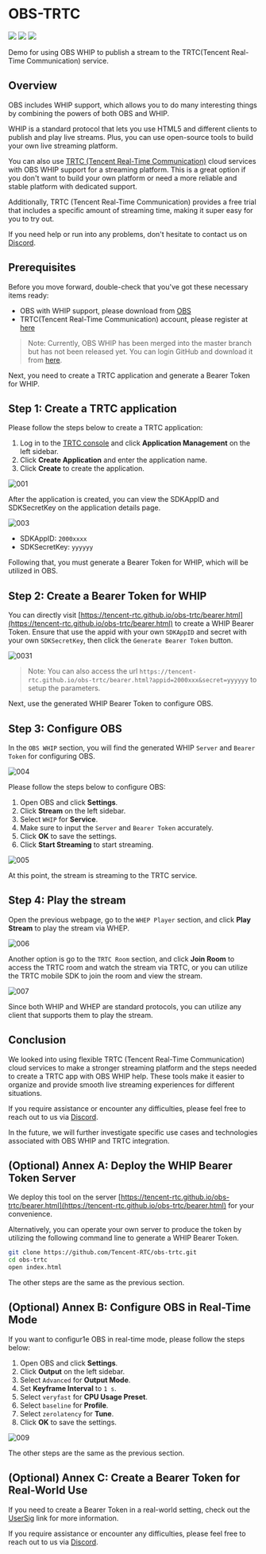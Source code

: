 # OBS-TRTC

[![](https://img.shields.io/twitter/follow/TencentRTC?style=social)](https://twitter.com/TencentRTC)
[![](https://img.shields.io/badge/TencentRTC-YouTube-red)](https://www.youtube.com/@TencentRTC)
[![](https://badgen.net/discord/members/vDHty6ddrZ)](https://discord.gg/vDHty6ddrZ)

Demo for using OBS WHIP to publish a stream to the TRTC(Tencent Real-Time Communication) service.

## Overview

OBS includes WHIP support, which allows you to do many interesting things by combining 
the powers of both OBS and WHIP.

WHIP is a standard protocol that lets you use HTML5 and different clients to publish 
and play live streams. Plus, you can use open-source tools to build your own live 
streaming platform.

You can also use [TRTC (Tencent Real-Time Communication)](https://trtc.tencentcloud.com/?utm_source=community&utm_medium=github&utm_campaign=OBS-WHIP-TRTC&_channel_track_key=5pdHDh2F) 
cloud services with OBS WHIP support for a streaming platform. This is a great option 
if you don't want to build your own platform or need a more reliable and stable 
platform with dedicated support.

Additionally, TRTC (Tencent Real-Time Communication) provides a free trial that includes 
a specific amount of streaming time, making it super easy for you to try out.

If you need help or run into any problems, don't hesitate to contact us on 
[Discord](https://discord.gg/vDHty6ddrZ).

## Prerequisites

Before you move forward, double-check that you've got these necessary items ready:

- OBS with WHIP support, please download from [OBS](https://obsproject.com/)
- TRTC(Tencent Real-Time Communication) account, please register at [here](https://www.tencentcloud.com/account/login?s_url=https%253A%252F%252Fconsole.tencentcloud.com%252Ftrtc&from_portal=click_trtc_home&ext1=Get_Started_for_Free&utm_source=community&utm_medium=github&utm_campaign=OBS-WHIP-TRTC&_channel_track_key=1Wj1CLcu)

> Note: Currently, OBS WHIP has been merged into the master branch but has not been released yet. 
> You can login GitHub and download it from [here](https://github.com/obsproject/obs-studio/actions/runs/5227109208?pr=7926).

Next, you need to create a TRTC application and generate a Bearer Token for WHIP.

## Step 1: Create a TRTC application

Please follow the steps below to create a TRTC application:

1. Log in to the [TRTC console](https://console.cloud.tencent.com/trtc?utm_source=community&utm_medium=github&utm_campaign=OBS-WHIP-TRTC&_channel_track_key=kgdTyhux) and click **Application Management** on the left sidebar.
1. Click **Create Application** and enter the application name.
1. Click **Create** to create the application.

![001](https://github.com/Tencent-RTC/obs-trtc/assets/2777660/dce31494-ac4f-4844-b437-de3d244af678)

After the application is created, you can view the SDKAppID and SDKSecretKey on the application details page.

![003](https://github.com/Tencent-RTC/obs-trtc/assets/2777660/f54ad443-645a-4089-8dc7-5a34af48a335)

* SDKAppID: `2000xxxx`
* SDKSecretKey: `yyyyyy`

Following that, you must generate a Bearer Token for WHIP, which will be 
utilized in OBS.

## Step 2: Create a Bearer Token for WHIP

You can directly visit [https://tencent-rtc.github.io/obs-trtc/bearer.html](https://tencent-rtc.github.io/obs-trtc/bearer.html) 
to create a WHIP Bearer Token. Ensure that use the appid with your own `SDKAppID` and 
secret with your own `SDKSecretKey`, then click the `Generate Bearer Token` button.

![0031](https://github.com/Tencent-RTC/obs-trtc/assets/2777660/a6df5559-570e-4348-8492-60ffd7aaa2de)

> Note: You can also access the url `https://tencent-rtc.github.io/obs-trtc/bearer.html?appid=2000xxx&secret=yyyyyy` to setup the parameters.

Next, use the generated WHIP Bearer Token to configure OBS.

## Step 3: Configure OBS

In the `OBS WHIP` section, you will find the generated WHIP `Server` and `Bearer Token` for configuring OBS.

![004](https://github.com/Tencent-RTC/obs-trtc/assets/2777660/29f1ac74-cb3a-4c6e-a3e4-e6c92ea2aab0)

Please follow the steps below to configure OBS:

1. Open OBS and click **Settings**.
1. Click **Stream** on the left sidebar.
1. Select `WHIP` for **Service**.
1. Make sure to input the `Server` and `Bearer Token` accurately.
1. Click **OK** to save the settings.
1. Click **Start Streaming** to start streaming.

![005](https://github.com/Tencent-RTC/obs-trtc/assets/2777660/612ad0f9-9927-4b48-82da-8ac388dece80)

At this point, the stream is streaming to the TRTC service.

## Step 4: Play the stream

Open the previous webpage, go to the `WHEP Player` section, 
and click **Play Stream** to play the stream via WHEP.

![006](https://github.com/Tencent-RTC/obs-trtc/assets/2777660/2e727bce-6d2b-47c8-b214-6fc320b1291a)

Another option is go to the `TRTC Room` section, and click **Join Room** to access the TRTC room 
and watch the stream via TRTC, or you can utilize the TRTC mobile SDK to join the room and view 
the stream.

![007](https://github.com/Tencent-RTC/obs-trtc/assets/2777660/0a18bd36-e1f3-4070-bc89-95218785cb95)

Since both WHIP and WHEP are standard protocols, you can utilize any client that supports 
them to play the stream.

## Conclusion

We looked into using flexible TRTC (Tencent Real-Time Communication) cloud services to make a stronger 
streaming platform and the steps needed to create a TRTC app with OBS WHIP help. These tools make it 
easier to organize and provide smooth live streaming experiences for different situations.

If you require assistance or encounter any difficulties, please feel free to reach out
to us via [Discord](https://discord.gg/vDHty6ddrZ).

In the future, we will further investigate specific use cases and technologies associated
with OBS WHIP and TRTC integration.

## (Optional) Annex A: Deploy the WHIP Bearer Token Server

We deploy this tool on the server [https://tencent-rtc.github.io/obs-trtc/bearer.html](https://tencent-rtc.github.io/obs-trtc/bearer.html) 
for your convenience.

Alternatively, you can operate your own server to produce the token by utilizing
the following command line to generate a WHIP Bearer Token.

```bash
git clone https://github.com/Tencent-RTC/obs-trtc.git
cd obs-trtc
open index.html
```

The other steps are the same as the previous section.

## (Optional) Annex B: Configure OBS in Real-Time Mode

If you want to configur1e OBS in real-time mode, please follow the steps below:

1. Open OBS and click **Settings**.
1. Click **Output** on the left sidebar.
1. Select `Advanced` for **Output Mode**.
1. Set **Keyframe Interval** to `1 s`.
1. Select `veryfast` for **CPU Usage Preset**.
1. Select `baseline` for **Profile**.
1. Select `zerolatency` for **Tune**.
1. Click **OK** to save the settings.

![009](https://github.com/Tencent-RTC/obs-trtc/assets/2777660/76c36f45-f164-4a78-b3fc-29005cacf6e7)

The other steps are the same as the previous section.

## (Optional) Annex C: Create a Bearer Token for Real-World Use

If you need to create a Bearer Token in a real-world setting, check out the 
[UserSig](https://www.tencentcloud.com/document/product/647/35166) link for 
more information.

If you require assistance or encounter any difficulties, please feel free to reach out
to us via [Discord](https://discord.gg/vDHty6ddrZ).
